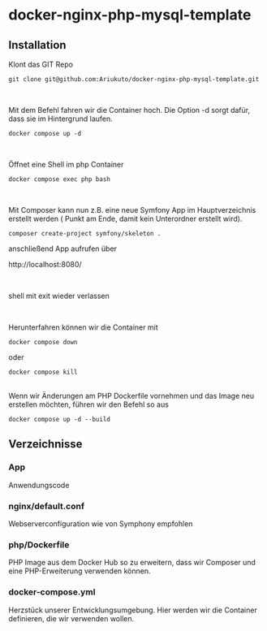 # docker-nginx-php-mysql-template

## Installation
Klont das GIT Repo
```
git clone git@github.com:Ariukuto/docker-nginx-php-mysql-template.git
```
<br>

Mit dem Befehl fahren wir die Container hoch. Die Option -d sorgt dafür, dass sie im Hintergrund laufen.
``` 
docker compose up -d 
```
<br>

Öffnet eine Shell im php Container
```
docker compose exec php bash
```
<br>

Mit Composer kann nun z.B.  eine neue Symfony App im Hauptverzeichnis erstellt werden ( Punkt am Ende, damit kein Unterordner erstellt wird). 
```
composer create-project symfony/skeleton .
```
anschließend App aufrufen über 

http://localhost:8080/

<br>

shell mit exit wieder verlassen

<br>

Herunterfahren können wir die Container mit
```
docker compose down
```
oder 
```
docker compose kill
```



<br>
Wenn wir Änderungen am PHP Dockerfile vornehmen und das Image neu erstellen möchten, führen wir den Befehl so aus

``` 
docker compose up -d --build
```



## Verzeichnisse

### App
Anwendungscode

### nginx/default.conf
Webserverconfiguration wie von Symphony empfohlen

### php/Dockerfile
PHP Image aus dem Docker Hub so zu erweitern, dass wir Composer und eine PHP-Erweiterung verwenden können.

### docker-compose.yml
Herzstück unserer Entwicklungsumgebung. Hier werden wir die Container definieren, die wir verwenden wollen.




